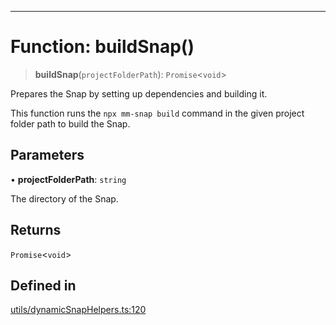 ***

# Function: buildSnap()

> **buildSnap**(`projectFolderPath`): `Promise`\<`void`\>

Prepares the Snap by setting up dependencies and building it.

This function runs the `npx mm-snap build` command in the given project
folder path to build the Snap.

## Parameters

• **projectFolderPath**: `string`

The directory of the Snap.

## Returns

`Promise`\<`void`\>

## Defined in

[utils/dynamicSnapHelpers.ts:120](https://github.com/asifqatar/Snapper/blob/e47c50848996c5aee18aed9672ee3a5a1bb1ca7d/utils/dynamicSnapHelpers.ts#L120)
